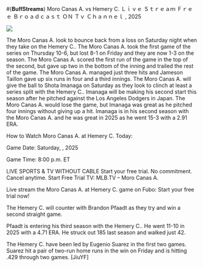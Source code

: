 #(𝐁𝐮𝐟𝐟𝐒𝐭𝐫𝐞𝐚𝐦𝐬) Moro Canas A. vs Hemery C. Ｌｉｖｅ Ｓｔｒｅａｍ Ｆｒｅｅ Ｂｒｏａｄｃａｓｔ ＯＮ Ｔｖ Ｃｈａｎｎｅｌ , 2025  
  
  
[![](https://i.imgur.com/qSNzIqt.png)](https://movie.rssnews.media/YnYywCx.php)  
  
The Moro Canas A. look to bounce back from a loss on Saturday night when they take on the Hemery C.. The Moro Canas A. took the first game of the series on Thursday 10-6, but lost 8-1 on Friday and they are now 1-3 on the season. The Moro Canas A. scored the first run of the game in the top of the second, but gave up two in the bottom of the inning and trailed the rest of the game. The Moro Canas A. managed just three hits and Jameson Taillon gave up six runs in four and a third innings. The Moro Canas A. will give the ball to Shota Imanaga on Saturday as they look to clinch at least a series split with the Hemery C.. Imanaga will be making his second start this season after he pitched against the Los Angeles Dodgers in Japan. The Moro Canas A. would lose the game, but Imanaga was great as he pitched four innings without giving up a hit. Imanaga is in his second season with the Moro Canas A. and he was great in 2025 as he went 15-3 with a 2.91 ERA.

How to Watch Moro Canas A. at Hemery C. Today:

Game Date: Saturday, , 2025

Game Time: 8:00 p.m. ET

LIVE SPORTS & TV WITHOUT CABLE
Start your free trial. No commitment. Cancel anytime.
Start Free Trial
TV: MLB.TV – Moro Canas A.

Live stream the Moro Canas A. at Hemery C. game on Fubo: Start your free trial now!

The Hemery C. will counter with Brandon Pfaadt as they try and win a second straight game.

Pfaadt is entering his third season with the Hemery C.. He went 11-10 in 2025 with a 4.71 ERA. He struck out 185 last season and walked just 42.

The Hemery C. have been led by Eugenio Suarez in the first two games. Suarez hit a pair of two-run home runs in the win on Friday and is hitting .429 through two games. [JiuYF]